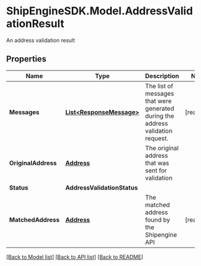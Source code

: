 # ShipEngineSDK.Model.AddressValidationResult
An address validation result

## Properties

Name | Type | Description | Notes
------------ | ------------- | ------------- | -------------
**Messages** | [**List&lt;ResponseMessage&gt;**](ResponseMessage.md) | The list of messages that were generated during the address validation request. | [readonly] 
**OriginalAddress** | [**Address**](Address.md) | The original address that was sent for validation | 
**Status** | **AddressValidationStatus** |  | 
**MatchedAddress** | [**Address**](Address.md) | The matched address found by the Shipengine API | [readonly] 

[[Back to Model list]](../../README.md#documentation-for-models) [[Back to API list]](../../README.md#documentation-for-api-endpoints) [[Back to README]](../../README.md)

